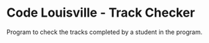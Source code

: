 # Code Louisville - Track Checker

Program to check the tracks completed by a student in the program. 


